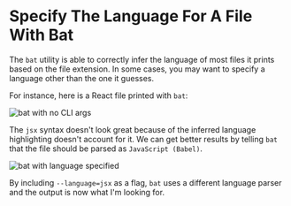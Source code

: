 # Specify The Language For A File With Bat

The `bat` utility is able to correctly infer the language of most files it
prints based on the file extension. In some cases, you may want to specify a
language other than the one it guesses.

For instance, here is a React file printed with `bat`:

![bat with no CLI args](https://i.imgur.com/Jk0L6tB.png)

The `jsx` syntax doesn't look great because of the inferred language
highlighting doesn't account for it. We can get better results by telling
`bat` that the file should be parsed as `JavaScript (Babel)`.

![bat with language specified](https://i.imgur.com/yB1rYW4.png)

By including `--language=jsx` as a flag, `bat` uses a different language
parser and the output is now what I'm looking for.
